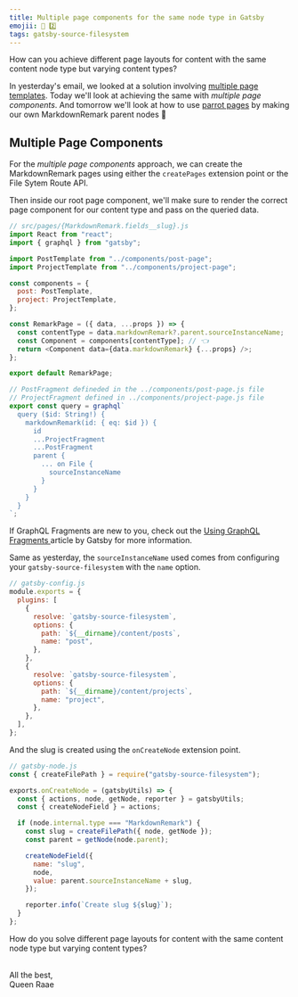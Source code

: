 ```yaml
---
title: Multiple page components for the same node type in Gatsby
emojii: 📄 2️⃣
tags: gatsby-source-filesystem
---
```


How can you achieve different page layouts for content with the same content node type but varying content types?

In yesterday's email, we looked at a solution involving [multiple page templates](/2022-03-22-page-templates/). Today we'll look at achieving the same with _multiple page components_. And tomorrow we'll look at how to use [parrot pages](/2022-03-24-parrot-pages/) by making our own MarkdownRemark parent nodes 🤯

## Multiple Page Components

For the _multiple page components_ approach, we can create the MarkdownRemark pages using either the `createPages` extension point or the File Sytem Route API.

Then inside our root page component, we'll make sure to render the correct page component for our content type and pass on the queried data.

```js
// src/pages/{MarkdownRemark.fields__slug}.js
import React from "react";
import { graphql } from "gatsby";

import PostTemplate from "../components/post-page";
import ProjectTemplate from "../components/project-page";

const components = {
  post: PostTemplate,
  project: ProjectTemplate,
};

const RemarkPage = ({ data, ...props }) => {
  const contentType = data.markdownRemark?.parent.sourceInstanceName;
  const Component = components[contentType]; // 👈
  return <Component data={data.markdownRemark} {...props} />;
};

export default RemarkPage;

// PostFragment defineded in the ../components/post-page.js file
// ProjectFragment defined in ../components/project-page.js file
export const query = graphql`
  query ($id: String!) {
    markdownRemark(id: { eq: $id }) {
      id
      ...ProjectFragment
      ...PostFragment
      parent {
        ... on File {
          sourceInstanceName
        }
      }
    }
  }
`;
```

If GraphQL Fragments are new to you, check out the [Using GraphQL Fragments ](https://www.gatsbyjs.com/docs/reference/graphql-data-layer/using-graphql-fragments/) article by Gatsby for more information.

Same as yesterday, the `sourceInstanceName` used comes from configuring your `gatsby-source-filesystem` with the `name` option.

```js
// gatsby-config.js
module.exports = {
  plugins: [
    {
      resolve: `gatsby-source-filesystem`,
      options: {
        path: `${__dirname}/content/posts`,
        name: "post",
      },
    },
    {
      resolve: `gatsby-source-filesystem`,
      options: {
        path: `${__dirname}/content/projects`,
        name: "project",
      },
    },
  ],
};
```

And the slug is created using the `onCreateNode` extension point.

```js
// gatsby-node.js
const { createFilePath } = require("gatsby-source-filesystem");

exports.onCreateNode = (gatsbyUtils) => {
  const { actions, node, getNode, reporter } = gatsbyUtils;
  const { createNodeField } = actions;

  if (node.internal.type === "MarkdownRemark") {
    const slug = createFilePath({ node, getNode });
    const parent = getNode(node.parent);

    createNodeField({
      name: "slug",
      node,
      value: parent.sourceInstanceName + slug,
    });

    reporter.info(`Create slug ${slug}`);
  }
};
```

How do you solve different page layouts for content with the same content node type but varying content types?

&nbsp;  
All the best,  
Queen Raae
